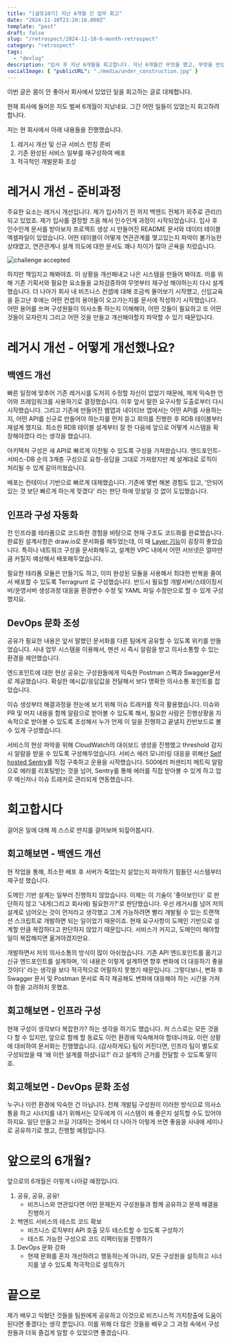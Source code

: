 ```yaml
---
title: "[글또10기] 지난 6개월 간 업무 회고"
date: "2024-11-10T23:20:16.000Z"
template: "post"
draft: false
slug: "/retrospect/2024-11-10-6-month-retrospect"
category: "retrospect"
tags:
  - "devlog"
description: "입사 후 지난 6개월을 회고합니다. 지난 6개월간 무엇을 했고, 무엇을 반성하며 무엇을 향해 나아가야할지 썼습니다."
socialImage: { "publicURL": "./media/under_construction.jpg" }
---
```


이번 글은 몸이 안 좋아서 회사에서 있었던 일을 회고하는 글로 대체합니다.

현재 회사에 들어온 지도 벌써 6개월이 지났네요. 그간 어떤 일들이 있었는지 회고하려 합니다.

저는 현 회사에서 아래 내용들을 진행했습니다.

1. 레거시 개선 및 신규 서비스 런칭 준비
1. 기존 완성된 서비스 일부를 재구성하여 배포
1. 적극적인 개발문화 조성

# 레거시 개선 - 준비과정

주요한 요소는 레거시 개선입니다. 제가 입사하기 전 까지 백엔드 전체가 외주로 관리(!)되고 있었죠. 제가 입사를 결정할 즈음 해서 인수인계 과정이 시작되었습니다. 입사 후 인수인계 문서를 받아보자 프로젝트 생성 시 만들어진 README 문서와 데이터 테이블 엑셀파일이 있었습니다. 어떤 테이블이 어떻게 연관관계를 맺고있는지 파악이 불가능한 상태였고, 연관관계나 설계 의도에 대한 문서도 꽤나 차이가 많아 곤욕을 치렀습니다.

![challenge accepted](https://i.giphy.com/media/v1.Y2lkPTc5MGI3NjExbDAwOXlsZG8xbG5wN3dtdWd1dmc5eXRzcnQzejM5cHhqNWhuZ21sbSZlcD12MV9pbnRlcm5hbF9naWZfYnlfaWQmY3Q9Zw/AWv3UAFkgz39u/giphy.gif)

하지만 책임지고 해봐야죠. 이 상황을 개선해내고 나은 시스템을 만들어 봐야죠. 이를 위해 기존 기획서와 필요한 요소들을 교차검증하여 무엇부터 재구성 해야하는지 다시 설계했습니다. 더 나아가 회사 내 비즈니스 컨셉에 대해 조금씩 물어보기 시작헀고, 신입교육을 듣고난 후에는 어떤 컨셉의 용어들이 오고가는지를 문서에 작성하기 시작했습니다. 어떤 용어를 쓰며 구성원들이 의사소통 하는지 이해해야, 어떤 것들이 필요하고 또 어떤 것들이 모자란지 그리고 어떤 것을 만들고 개선해야할지 파악할 수 있기 때문입니다.

# 레거시 개선 - 어떻게 개선했나요?

## 백엔드 개선

빠른 일정에 맞추어 기존 레거시를 도저히 수정할 자신이 없었기 때문에, 제게 익숙한 언어와 프레임워크를 사용하기로 결정했습니다. 이후 앞서 말한 요구사항 도출로부터 다시 시작했습니다. 그리고 기존에 만들어진 웹앱과 네이티브 앱에서는 어떤 API를 사용하는지, 어떤 API를 신규로 만들어야 하는지를 먼저 듣고 회의를 진행한 후 RDB 테이블부터 재설계 했지요. 최소한 RDB 테이블 설계부터 잘 한 다음에 앞으로 어떻게 시스템을 확장해야겠다 라는 생각을 했습니다.

아키텍처 구성은 새 API로 빠르게 이전될 수 있도록 구성을 가져왔습니다. 엔드포인트-서비스-DB 순의 3계층 구성으로 요청-응답을 그대로 가져왔지만 제 설계대로 로직이 처리될 수 있게 갈아끼웠습니다.

배포는 컨테이너 기반으로 빠르게 대체했습니다. 기존에 몇번 해본 경험도 있고, '안되어있는 것 보단 빠르게 하는게 맞겠다' 라는 판단 하에 망설일 것 없이 도입했습니다.

## 인프라 구성 자동화

전 인프라를 테라폼으로 코드화한 경험을 바탕으로 현재 구조도 코드화를 완료했습니다. 완료된 설계사항은 draw.io로 문서화를 해두었는데, 이 때 [Layer 기능](https://www.drawio.com/doc/layers)이 굉장히 좋았습니다. 특히나 네트워크 구성을 문서화해두고, 설계한 VPC 내에서 어떤 서브넷은 얼마만큼 커질지 예상해서 배포해두었습니다.

필요한 테라폼 모듈은 만들기도 하고, 이미 완성된 모듈을 사용해서 최대한 반복을 줄여서 배포할 수 있도록 Terragrunt 로 구성했습니다. 반드시 필요할 개발서버/스테이징서버/운영서버 생성과정 대응을 환경변수 수정 및 YAML 파일 수정만으로 할 수 있게 구성했지요.

## DevOps 문화 조성

공유가 필요한 내용은 앞서 말했던 문서화를 다른 팀에게 공유할 수 있도록 위키를 만들었습니다. 사내 업무 시스템을 이용해서, 멘션 시 즉시 알람을 받고 의사소통할 수 있는 환경을 제안했습니다.

엔드포인트에 대한 현상 공유는 구성원들에게 익숙한 Postman 스펙과 Swagger문서로 제공했습니다. 확실한 예시값/응답값을 전달해서 보다 명확한 의사소통 포인트를 잡았습니다.

이슈 생성부터 해결과정을 한눈에 보기 위해 이슈 트래커를 적극 활용했습니다. 이슈와 PR 및 머지 내용을 함께 알람으로 받아볼 수 있도록 해서, 필요한 사람은 진행상황을 지속적으로 받아볼 수 있도록 조성해서 누가 언제 이 일을 진행하고 끝낼지 칸반보드로 볼 수 있게 구성했습니다. 

서비스의 현상 파악을 위해 CloudWatch의 대쉬보드 생성을 진행했고 threshold 감지 시 알람을 받을 수 있도록 구성해두었습니다. 서비스 에러 모니터링 대응을 위해선 [Self hosted Sentry](https://develop.sentry.dev/self-hosted/)를 직접 구축하고 운용을 시작했습니다. 500에러 퍼센티지 메트릭 알람으로 에러를 리포팅받는 것을 넘어, Sentry를 통해 에러를 직접 받아볼 수 있게 하고 업무 메신저나 이슈 트래커로 관리되게 연동했습니다.

# 회고합시다

걸어온 일에 대해 제 스스로 딴지를 걸어보며 되짚어봅시다.

## 회고해보면 - 백엔드 개선

현 작업을 통해, 최소한 배포 후 서버가 죽었는지 살았는지 파악하기 힘들던 시스템부터 재구성 했습니다.

도메인 기반 설계는 일부러 진행하지 않았습니다. 이제는 이 기술이 '좋아보인다' 로 판단하지 않고 '내게(그리고 회사에) 필요한가?'로 판단했습니다. 우선 레거시를 넘어 저의 설계로 넘어오는 것이 먼저라고 생각했고 그게 가능하려면 빨리 개발될 수 있는 트랜잭션 스크립트로 개발하면 되는 일이었기 때문이죠. 현재 요구사항이 도메인 기반으로 설계할 만큼 복잡하다고 판단하지 않았기 때문입니다. 서비스가 커지고, 도메인이 해야할 일이 복잡해지면 옮겨야겠지만요.

개발하면서 저의 의사소통의 방식이 많이 아쉬웠습니다. 기존 API 엔드포인트를 옮기고 신규 엔드포인트를 설계하며, '이 내용은 이렇게 설계하면 향후 변화에 더 대응하기 좋을 것이다' 라는 생각을 보다 적극적으로 어필하지 못했기 때문입니다. 그렇다보니, 변화 후 Swagger 문서 및 Postman 문서로 즉각 제공해도 변화에 대응해야 하는 시간을 가져야 함을 고려하지 못했죠.

## 회고해보면 - 인프라 구성

현재 구성이 생각보다 복잡한가? 하는 생각을 하기도 했습니다. 저 스스로는 모든 것을 다 할 수 있지만, 앞으로 함께 할 동료도 이런 환경에 익숙해져야 할테니까요. 이런 상황에 대비하여 문서화는 진행했습니다. (감사하게도) 팀이 커진다면, 인프라 팀이 별도로 구성되었을 때 '왜 이런 설계를 하셨나요?' 라고 설계의 근거를 전달할 수 있도록 말이죠.

## 회고해보면 - DevOps 문화 조성

누구나 이런 환경에 익숙한 건 아닙니다. 전체 개발팀 구성원이 이러한 방식으로 의사소통을 하고 시너지를 내기 위해서는 모두에게 이 시스템이 왜 좋은지 설득할 수도 있어야 하지요. 일단 만들고 쓰길 기대하는 것에서 더 나아가 이렇게 쓰면 좋음을 사내에 세미나로 공유하기로 했고, 진행할 예정입니다.

# 앞으로의 6개월?

앞으로의 6개월은 이렇게 나아갈 예정입니다.

1. 공유, 공유, 공유!
    - 비즈니스와 연관있다면 어떤 문제든지 구성원들과 함께 공유하고 문제 해결을 진행하기
1. 백엔드 서비스의 테스트 코드 확보
    - 비즈니스 로직부터 API 호출 모두 테스트할 수 있도록 구성하기
    - 테스트 가능한 구성으로 코드 리팩터링을 진행하기
1. DevOps 문화 강화
    - 현재 문화를 혼자 개선하려고 행동하는게 아니라, 모든 구성원을 설득하고 시너지를 낼 수 있도록 적극적으로 설득하기

# 끝으로

제가 배우고 익혔던 것들을 팀원에게 공유하고 이것으로 비즈니스적 가치창출에 도움이 된다면 좋겠다는 생각 뿐입니다. 이를 위해 더 많은 것들을 배우고 그 과정 속에서 구성원들과 더욱 즐겁게 일할 수 있었으면 좋겠습니다.
